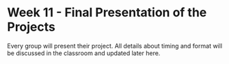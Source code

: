 # Week 11 - Final Presentation of the Projects

Every group will present their project. All details about timing and format will be discussed in the classroom and updated later here.

